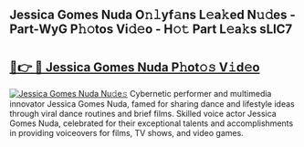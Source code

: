 ## Jessica Gomes Nuda O𝚗𝚕yf𝚊ns L𝚎a𝚔ed N𝚞𝚍es - Part-WyG P𝚑𝚘tos Vi𝚍𝚎o - H𝚘𝚝 Part L𝚎a𝚔s sLlC7

# <h2><a href="http://kf8plo.oniu.top/?m=Jessica+Gomes+Nuda">🔗👉 🔴 Jessica Gomes Nuda P𝚑ot𝚘𝚜 V𝚒d𝚎o</a></h2>

[![Jessica Gomes Nuda Nu𝚍e𝚜](https://i.imgur.com/0qMVB7G.gif)](http://kf8plo.oniu.top/?m=Jessica+Gomes+Nuda)
Cybernetic performer and multimedia innovator Jessica Gomes Nuda, famed for sharing dance and lifestyle ideas through viral dance routines and brief films. Skilled voice actor Jessica Gomes Nuda, celebrated for their exceptional talents and accomplishments in providing voiceovers for films, TV shows, and video games.  
